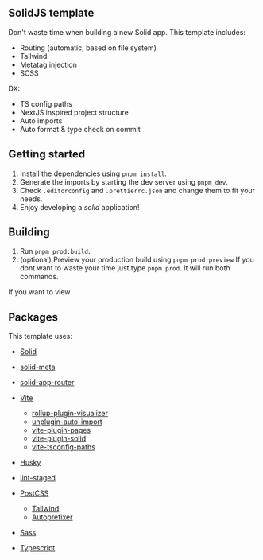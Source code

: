 ## SolidJS template
Don't waste time when building a new Solid app. This template includes:

- Routing (automatic, based on file system)
- Tailwind
- Metatag injection
- SCSS

DX:
- TS config paths
- NextJS inspired project structure
- Auto imports
- Auto format & type check on commit

## Getting started
1. Install the dependencies using `pnpm install`.
2. Generate the imports by starting the dev server using `pnpm dev`.
3. Check `.editorconfig` and `.prettierrc.json` and change them to fit your needs.
3. Enjoy developing a *solid* application!

## Building
1. Run `pnpm prod:build`.
2. (optional) Preview your production build using `pnpm prod:preview`
If you dont want to waste your time just type `pnpm prod`. It will run both commands.

If you want to view 

## Packages
This template uses:
- [Solid](https://www.npmjs.com/package/solid-js)
- [solid-meta](https://www.npmjs.com/package/solid-meta)
- [solid-app-router](https://www.npmjs.com/package/solid-app-router)

- [Vite](https://www.npmjs.com/package/vite)
    - [rollup-plugin-visualizer](https://www.npmjs.com/package/rollup-plugin-visualizer)
    - [unplugin-auto-import](https://www.npmjs.com/package/unplugin-auto-import)
    - [vite-plugin-pages](https://www.npmjs.com/package/vite-plugin-pages)
    - [vite-plugin-solid](https://www.npmjs.com/package/https://www.npmjs.com/package/vite-plugin-solid)
    - [vite-tsconfig-paths](https://www.npmjs.com/package/https://www.npmjs.com/package/solid-js)

- [Husky](https://www.npmjs.com/package/husky)
- [lint-staged](https://www.npmjs.com/package/lint-staged)

- [PostCSS](https://www.npmjs.com/package/postcss)
    - [Tailwind](https://tailwindcss.com/)
    - [Autoprefixer](https://www.npmjs.com/package/autoprefixer)
- [Sass](https://sass-lang.com/)

- [Typescript](https://www.typescriptlang.org/)